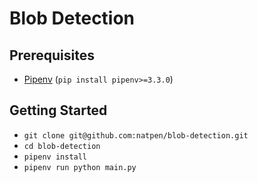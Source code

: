 # Blob Detection

## Prerequisites

* [Pipenv](https://github.com/kennethreitz/pipenv) (`pip install pipenv>=3.3.0`)

## Getting Started

* `git clone git@github.com:natpen/blob-detection.git`
* `cd blob-detection`
* `pipenv install`
* `pipenv run python main.py`
